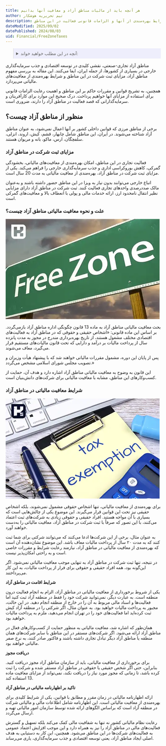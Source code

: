 ```yaml
---
title: هر آنچه باید از مالیات مناطق آزاد و معافیت آنها بدانیم
author: تیم تحریریه هوشکار
description: بررسی جامع مناطق آزاد تجاری-صنعتی ایران، شامل تعریف، مزایا و قوانین مرتبط. تشریح معافیت‌های مالیاتی، شرایط بهره‌مندی از آنها و الزامات قانونی فعالیت در این مناطق. 
dateModified: 2025/09/02
datePublished: 2024/08/03
uid: Financial/FreeZoneTaxes
---
```

<blockquote style="background-color:#eeeefc; padding:0.5rem">
<details>
  <summary>آنچه در این مطلب خواهید خواند:</summary>
  <ul>
    <li>منظور از مناطق آزاد چیست؟</li>
    <li>مزایای ثبت شرکت در مناطق آزاد</li>
    <li>علت و نحوه معافیت مالیاتی مناطق آزاد چیست؟</li>
    <li>شرایط معافیت مالیاتی در مناطق آزاد</li>
  </ul>
</details>
</blockquote>

مناطق آزاد تجاری-صنعتی، نقشی کلیدی در توسعه اقتصادی و جذب سرمایه‌گذاری خارجی در بسیاری از کشورها، از جمله ایران، ایفا می‌کنند. این مقاله به بررسی مفهوم مناطق آزاد، مزایای ثبت شرکت در این مناطق و شرایط بهره‌مندی از معافیت‌های مالیاتی می‌پردازد.

همچنین، به تشریح قوانین و مقررات حاکم بر این مناطق و اهمیت رعایت الزامات قانونی برای استفاده از مزایای آنها خواهیم پرداخت. درک صحیح این موارد برای کارآفرینان و سرمایه‌گذارانی که قصد فعالیت در مناطق آزاد را دارند، ضروری است.

## منظور از مناطق آزاد چیست؟
برخی از مناطق مرزی که قوانین داخلی کشور بر آنها اعمال نمی‌شود، به عنوان مناطق آزاد شناخته می‌شوند. در ایران، این مناطق شامل چابهار، قشم، کیش، اروند، انزلی، سلفچگان، ارس، ماکو، بانه و مریوان هستند.

### مزایای ثبت شرکت در مناطق آزاد

فعالیت تجاری در این مناطق، امکان بهره‌مندی از معافیت‌های مالیاتی، بخشودگی گمرکی، کاهش بوروکراسی اداری و جذب سرمایه‌گذاری خارجی را فراهم می‌کند.
یکی از مزایای ثبت شرکت در مناطق آزاد، بهره‌مندی از معافیت مالیاتی به مدت 20 سال است.

اتباع خارجی می‌توانند بدون نیاز به ویزا در این مناطق حضور داشته باشند و به‌عنوان مالک صددرصدی واحدهای تجاری فعالیت کنند.
ثبت شرکت در مناطق آزاد دارای مزایایی نظیر انتقال نامحدود ارز، ارائه خدمات مالی و پولی با انعطاف بالا و معافیت‌های گمرکی است.

### علت و نحوه معافیت مالیاتی مناطق آزاد چیست؟

![معافیت مالیاتی در منطقه آزاد](./Images/TaxExemptionInTheFreeZone.webp)

بحث معافیت مالیاتی مناطق آزاد به ماده 13 قانون چگونگی اداره مناطق آزاد بازمی‌گردد. بر اساس این ماده قانونی: «اشخاص حقیقی و حقوقی که در مناطق آزاد به فعالیت‌های اقتصادی مختلف مشغول هستند، از تاریخ بهره‌برداری مندرج در مجوز به مدت پانزده سال از پرداخت مالیات بر درآمد و دارایی که تحت قانون مالیات‌های مستقیم قرار می‌گیرد، معاف می‌شوند.

پس از پایان این دوره، مشمول مقررات مالیاتی خواهند شد که با پیشنهاد هیأت وزیران و تصویب مجلس شورای اسلامی مشخص می‌گردد.»

این قانون به وضوح به معافیت مالیاتی مناطق آزاد اشاره دارد و هدف آن، حمایت از کسب‌وکارهای این مناطق، مشابه با معافیت مالیاتی برای شرکت‌های دانش‌بنیان است.

### شرایط معافیت مالیاتی در مناطق آزاد

![شرایط معافیت مالیاتی در مناطق آزاد](./Images/TaxExemption.webp)

برای بهره‌مندی از معافیت مالیاتی، تنها اشخاص حقوقی مشمول نمی‌شوند، بلکه اشخاص حقیقی نیز تحت این قوانین قرار می‌گیرند. این موضوع یکی از چالش‌هایی است که بسیاری با آن مواجه هستند. افراد حقیقی و حقوقی زیادی به شرکت‌های ثبت اعتماد می‌کنند، با این تصور که صرفاً با ثبت شرکت در مناطق آزاد، معافیت مالیاتی را به‌دست خواهند آورد.

به عنوان مثال، برخی از این شرکت‌ها ادعا می‌کنند که می‌توانند شرکتی برای شما ثبت کنند که به مدت ۲۰ سال از پرداخت مالیات معاف باشد. این موضوع نشان‌دهنده آن است که بهره‌مندی از معافیت مالیاتی در مناطق آزاد، نیازمند رعایت شرایط و مقررات خاصی است و به راحتی امکان‌پذیر نیست.

در نتیجه، تنها ثبت شرکت در مناطق آزاد به تنهایی موجب معافیت مالیاتی نمی‌شود. اگر این‌گونه بود، همه افراد حقیقی و حقوقی برای فرار از پرداخت مالیات، به این کار می‌پرداختند.

**شرایط اقامت در مناطق آزاد**

یکی از شروط برخورداری از معافیت مالیاتی در مناطق آزاد، الزام به انجام فعالیت درون منطقه است. به عبارت دیگر، نمی‌توانید شرکت خود را فقط در منطقه آزاد ثبت کنید اما فعالیت‌ها و اسناد مالی مربوط به آن را در خارج از منطقه انجام دهید. در این حالت، مجبور به پرداخت مالیات خواهید بود. به عنوان مثال، اگر شرکتی را در منطقه آزاد کیش ثبت کرده‌اید اما فعالیت‌های خود را در تهران انجام می‌دهید، ملزم به پرداخت مالیات خواهید بود.

همان‌طور که اشاره شد، معافیت مالیاتی به منظور حمایت از کسب‌وکارهای فعال در مناطق آزاد ارائه می‌شود. اگر شرکت‌های مستقر در این مناطق با سایر شرکت‌های همان منطقه یا مناطق آزاد دیگر تبادل تجاری داشته باشند و فاکتور صادر کنند، به نرخ صفر مالیاتی خواهند بود.

**دریافت مجوز**

برای برخورداری از معافیت مالیاتی، باید از سازمان مناطق آزاد مجوز دریافت کنید. بنابراین، حتی اگر شخص حقیقی یا حقوقی در مناطق آزاد مستقر شده و شرکت را ثبت کرده باشد، تا زمانی که مجوز مورد نیاز را دریافت نکند، نمی‌تواند از مزایای معافیت ماده 13 استفاده کند.

**تاکید بر اظهارنامه مالیاتی در مناطق آزاد**

ارائه اظهارنامه مالیاتی در زمان مقرر و مطابق با قوانین، یکی از شرایط کلیدی برای بهره‌مندی از معافیت مالیاتی است. این اظهارنامه شامل اطلاعات مالی و مالیاتی شرکت در منطقه آزاد است که براساس الگوهای ارائه شده توسط سازمان امور مالیاتی تهیه و ارسال می‌گردد.

رعایت نظام مالیاتی کشور نه تنها به شفافیت مالی کمک می‌کند بلکه تسهیل و گسترش فعالیت‌های مالی در مناطق آزاد را نیز به همراه دارد و این موجب افزایش اعتماد عمومی به فعالیت‌های شرکت‌ها در این مناطق می‌شود. همچنین، این کار به دستیابی به هدف اصلی ایجاد مناطق آزاد، یعنی توسعه اقتصادی و جذب سرمایه‌گذاری، یاری می‌رساند.
